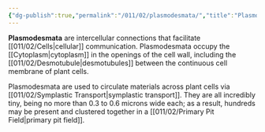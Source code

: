 ```yaml
---
{"dg-publish":true,"permalink":"/011/02/plasmodesmata/","title":"Plasmodesmata","tags":["BIOL412"],"noteIcon":"1","created":"2024-10-19T20:27:19.108-07:00","updated":"2024-10-03T23:13:48.492-07:00"}
---
```


**Plasmodesmata** are intercellular connections that facilitate [[011/02/Cells\|cellular]] communication. Plasmodesmata occupy the [[Cytoplasm\|cytoplasm]] in the openings of the cell wall, including the [[011/02/Desmotubule\|desmotubules]] between the continuous cell membrane of plant cells.

Plasmodesmata are used to circulate materials across plant cells via [[011/02/Symplastic Transport\|symplastic transport]]. They are all incredibly tiny, being no more than 0.3 to 0.6 microns wide each; as a result, hundreds may be present and clustered together in a [[011/02/Primary Pit Field\|primary pit field]].